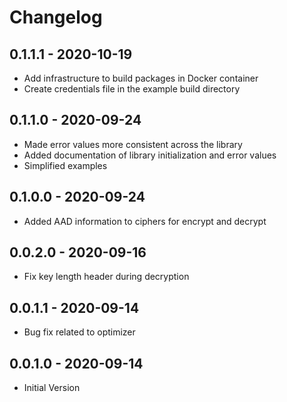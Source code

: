 # Changelog

## 0.1.1.1 - 2020-10-19
* Add infrastructure to build packages in Docker container
* Create credentials file in the example build directory

## 0.1.1.0 - 2020-09-24
* Made error values more consistent across the library
* Added documentation of library initialization and error values
* Simplified examples

## 0.1.0.0 - 2020-09-24
* Added AAD information to ciphers for encrypt and decrypt

## 0.0.2.0 - 2020-09-16
* Fix key length header during decryption

## 0.0.1.1 - 2020-09-14
* Bug fix related to optimizer

## 0.0.1.0 - 2020-09-14
* Initial Version
